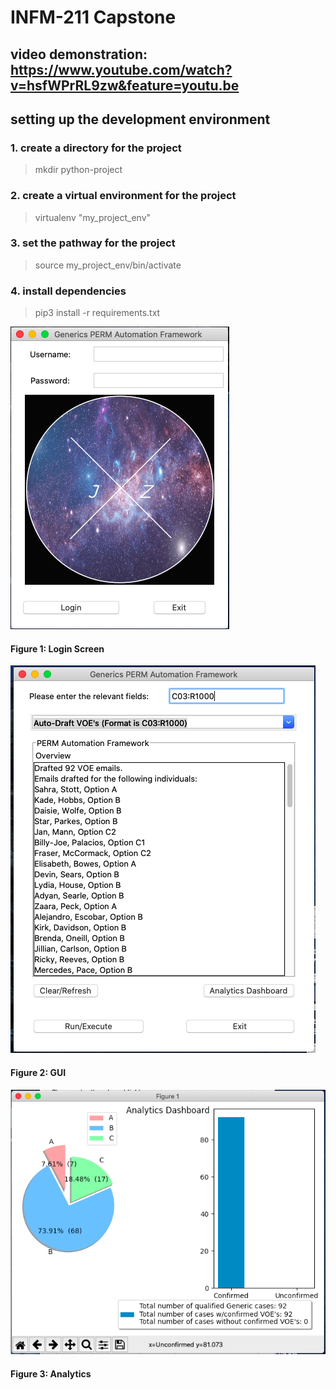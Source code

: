# INFM-211 Capstone

## video demonstration: https://www.youtube.com/watch?v=hsfWPrRL9zw&feature=youtu.be

## setting up the development environment

### 1. create a directory for the project
   > mkdir python-project

### 2. create a virtual environment for the project
   > virtualenv "my_project_env"

### 3. set the pathway for the project 
   > source my_project_env/bin/activate

### 4. install dependencies
   > pip3 install -r requirements.txt


![login-screen](https://github.com/estrangedwriter/MS_Capstone/blob/master/images/login-screen.png)
#### Figure 1: Login Screen

![GUI](https://github.com/estrangedwriter/MS_Capstone/blob/master/images/GUI.png)
#### Figure 2: GUI

![analytics](https://github.com/estrangedwriter/MS_Capstone/blob/master/images/analytics.png)
#### Figure 3: Analytics

